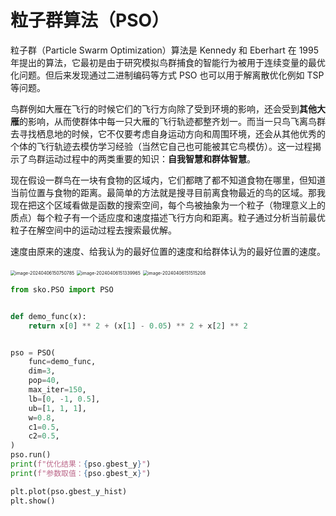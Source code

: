 # 粒子群算法（PSO）

粒子群（Particle Swarm Optimization）算法是 Kennedy 和 Eberhart 在 1995 年提出的算法，它最初是由于研究模拟鸟群捕食的智能行为被用于连续变量的最优化问题。但后来发现通过二进制编码等方式 PSO 也可以用于解离散优化例如 TSP 等问题。

鸟群例如大雁在飞行的时候它们的飞行方向除了受到环境的影响，还会受到**其他大雁**的影响，从而使群体中每一只大雁的飞行轨迹都整齐划一。而当一只鸟飞离鸟群去寻找栖息地的时候，它不仅要考虑自身运动方向和周围环境，还会从其他优秀的个体的飞行轨迹去模仿学习经验（当然它自己也可能被其它鸟模仿）。这一过程揭示了鸟群运动过程中的两类重要的知识：**自我智慧和群体智慧**。

现在假设一群鸟在一块有食物的区域内，它们都瞎了都不知道食物在哪里，但知道当前位置与食物的距离。最简单的方法就是搜寻目前离食物最近的鸟的区域。那我现在把这个区域看做是函数的搜索空间，每个鸟被抽象为一个粒子（物理意义上的质点）每个粒子有一个适应度和速度描述飞行方向和距离。粒子通过分析当前最优粒子在解空间中的运动过程去搜索最优解。

速度由原来的速度、给我认为的最好位置的速度和给群体认为的最好位置的速度。

<img src="https://leafalice-image.oss-cn-hangzhou.aliyuncs.com/img/2024-04-06%2Fa702c7cdd5539f18435c0ad9fad22c03--a776--image-20240406150750785.png" alt="image-20240406150750785" style="zoom: 50%;" />

<img src="https://leafalice-image.oss-cn-hangzhou.aliyuncs.com/img/2024-04-06%2F56369c5ce087e4f754b3351a2d3f11d9--4dcc--image-20240406151339965.png" alt="image-20240406151339965" style="zoom:50%;" />

<img src="https://leafalice-image.oss-cn-hangzhou.aliyuncs.com/img/2024-04-06%2F657723485d5ef9095df185eca93e20c9--3277--image-20240406151515208.png" alt="image-20240406151515208" style="zoom:50%;" />

```python
from sko.PSO import PSO


def demo_func(x):
    return x[0] ** 2 + (x[1] - 0.05) ** 2 + x[2] ** 2


pso = PSO(
    func=demo_func,
    dim=3,
    pop=40,
    max_iter=150,
    lb=[0, -1, 0.5],
    ub=[1, 1, 1],
    w=0.8,
    c1=0.5,
    c2=0.5,
)
pso.run()
print(f"优化结果：{pso.gbest_y}")
print(f"参数取值：{pso.gbest_x}")

plt.plot(pso.gbest_y_hist)
plt.show()
```
